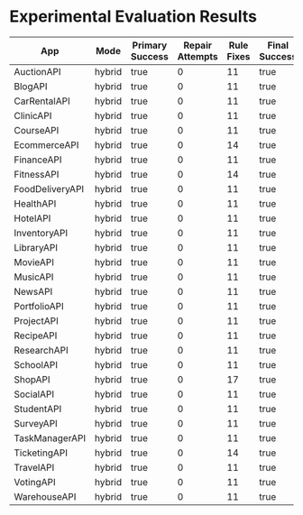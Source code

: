 # Experimental Evaluation Results

| App | Mode | Primary Success | Repair Attempts | Rule Fixes | Final Success | Duration (s) | Coverage (%) | Error |
|-----|------|----------------|----------------|-------------|----------------|---------------|--------------|-------|
| AuctionAPI | hybrid | true | 0 | 11 | true | 0.28 | 70.2 |  |
| BlogAPI | hybrid | true | 0 | 11 | true | 0.03 | 70.2 |  |
| CarRentalAPI | hybrid | true | 0 | 11 | true | 0.03 | 70.2 |  |
| ClinicAPI | hybrid | true | 0 | 11 | true | 0.03 | 70.2 |  |
| CourseAPI | hybrid | true | 0 | 11 | true | 0.02 | 0.0 |  |
| EcommerceAPI | hybrid | true | 0 | 14 | true | 0.02 | 0.0 |  |
| FinanceAPI | hybrid | true | 0 | 11 | true | 0.02 | 70.2 |  |
| FitnessAPI | hybrid | true | 0 | 14 | true | 0.04 | 0.0 |  |
| FoodDeliveryAPI | hybrid | true | 0 | 11 | true | 0.04 | 70.2 |  |
| HealthAPI | hybrid | true | 0 | 11 | true | 0.04 | 70.2 |  |
| HotelAPI | hybrid | true | 0 | 11 | true | 0.03 | 0.0 |  |
| InventoryAPI | hybrid | true | 0 | 11 | true | 0.02 | 70.2 |  |
| LibraryAPI | hybrid | true | 0 | 11 | true | 0.02 | 70.2 |  |
| MovieAPI | hybrid | true | 0 | 11 | true | 0.03 | 70.2 |  |
| MusicAPI | hybrid | true | 0 | 11 | true | 0.03 | 70.2 |  |
| NewsAPI | hybrid | true | 0 | 11 | true | 0.02 | 70.2 |  |
| PortfolioAPI | hybrid | true | 0 | 11 | true | 0.03 | 70.2 |  |
| ProjectAPI | hybrid | true | 0 | 11 | true | 0.03 | 70.2 |  |
| RecipeAPI | hybrid | true | 0 | 11 | true | 0.02 | 70.2 |  |
| ResearchAPI | hybrid | true | 0 | 11 | true | 0.02 | 70.2 |  |
| SchoolAPI | hybrid | true | 0 | 11 | true | 0.02 | 70.2 |  |
| ShopAPI | hybrid | true | 0 | 17 | true | 0.02 | 0.0 |  |
| SocialAPI | hybrid | true | 0 | 11 | true | 0.02 | 0.0 |  |
| StudentAPI | hybrid | true | 0 | 11 | true | 0.03 | 70.2 |  |
| SurveyAPI | hybrid | true | 0 | 11 | true | 0.02 | 70.2 |  |
| TaskManagerAPI | hybrid | true | 0 | 11 | true | 0.03 | 70.2 |  |
| TicketingAPI | hybrid | true | 0 | 14 | true | 0.02 | 70.2 |  |
| TravelAPI | hybrid | true | 0 | 11 | true | 0.02 | 70.2 |  |
| VotingAPI | hybrid | true | 0 | 11 | true | 0.04 | 70.2 |  |
| WarehouseAPI | hybrid | true | 0 | 11 | true | 0.05 | 70.2 |  |
